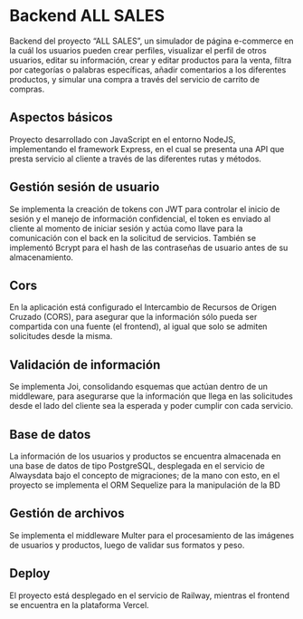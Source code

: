# Backend ALL SALES

Backend del proyecto “ALL SALES”, un simulador de página e-commerce en la cuál los usuarios pueden crear perfiles, visualizar el perfil de otros usuarios, editar su información, crear y editar productos para la venta, filtra por categorías o palabras específicas, añadir comentarios a los diferentes productos, y simular una compra a través del servicio de carrito de compras.

## Aspectos básicos
Proyecto desarrollado con JavaScript en el entorno NodeJS, implementando el framework Express, en el cual se presenta una API que presta servicio al cliente a través de las diferentes rutas y métodos.

## Gestión sesión de usuario
Se implementa la creación de tokens con JWT para controlar el inicio de sesión y el manejo de información confidencial, el token es enviado al cliente al momento de iniciar sesión y actúa como llave para la comunicación con el back en la solicitud de servicios. También se implementó Bcrypt para el hash de las contraseñas de usuario antes de su almacenamiento.

## Cors
En la aplicación está configurado el Intercambio de Recursos de Origen Cruzado (CORS), para asegurar que la información sólo pueda ser compartida con una fuente (el frontend), al igual que solo se admiten solicitudes desde la misma.

## Validación de información
Se implementa Joi, consolidando esquemas que actúan dentro de un middleware, para asegurarse que la información que llega en las solicitudes desde el lado del cliente sea la esperada y poder cumplir con cada servicio.

## Base de datos
La información de los usuarios y productos se encuentra almacenada en una base de datos de tipo PostgreSQL, desplegada en el servicio de Alwaysdata bajo el concepto de migraciones; de la mano con esto, en el proyecto se implementa el ORM Sequelize para la manipulación de la BD

## Gestión de archivos
Se implementa el middleware Multer para el procesamiento de las imágenes de usuarios y productos, luego de validar sus formatos y peso.

## Deploy
El proyecto está desplegado en el servicio de Railway, mientras el frontend se encuentra en la plataforma Vercel.
